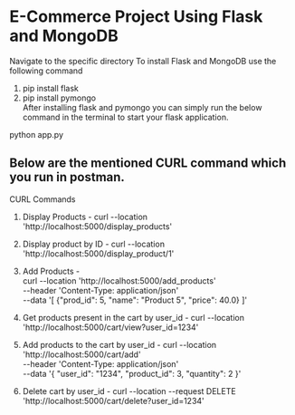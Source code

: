 
# E-Commerce Project Using Flask and MongoDB

Navigate to the specific directory
To install Flask and MongoDB use the following command 

1) pip install flask
2) pip install pymongo
\
After installing flask and pymongo you can simply run the below command in the terminal to start your flask application.

python app.py

## Below are the mentioned CURL command which you run in postman.

CURL Commands

1) Display Products - 
	curl --location 'http://localhost:5000/display_products'

2) Display product by ID -
	curl --location 'http://localhost:5000/display_product/1'

3) Add Products -  
	curl --location 'http://localhost:5000/add_products' \
	--header 'Content-Type: application/json' \
	--data '[
   		        {"prod_id": 5, "name": "Product 5", "price": 40.0}
	        ]'

4) Get products present in the cart by user_id - 
	curl --location 'http://localhost:5000/cart/view?user_id=1234'

5) Add products to the cart by user_id - 
	curl --location 'http://localhost:5000/cart/add' \
	--header 'Content-Type: application/json' \
	--data '{
                "user_id": "1234",
                "product_id": 3,
                "quantity": 2
	        }'

6) Delete cart by user_id - 
	curl --location --request DELETE 'http://localhost:5000/cart/delete?user_id=1234'